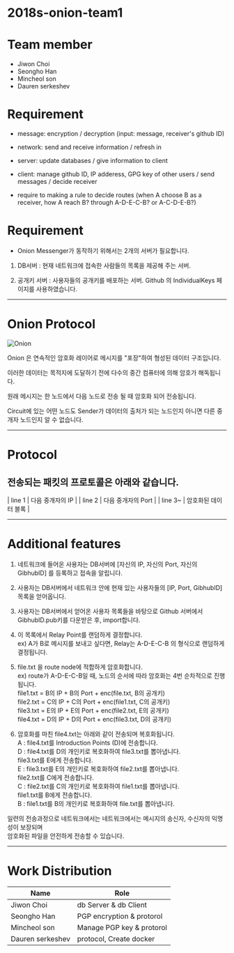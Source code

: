 # 2018s-onion-team1

# Team member
- Jiwon Choi
- Seongho Han
- Mincheol son
- Dauren serkeshev


# Requirement
- message: encryption / decryption (input: message, receiver's github ID)
- network: send and receive information / refresh in
- server: update databases / give information to client
- client: manage github ID, IP adderess, GPG key of other users / send messages / decide receiver

- require to making a rule to decide routes (when A choose B as a receiver, how A reach B? through A-D-E-C-B? or A-C-D-E-B?)



# Requirement 
- Onion Messenger가 동작하기 위해서는 2개의 서버가 필요합니다.  

1. DB서버 : 현재 네트워크에 접속한 사람들의 목록을 제공해 주는 서버.  

2. 공개키 서버 : 사용자들의 공개키를 배포하는 서버. Github 의 IndividualKeys 페이지를 사용하였습니다. 

-----

# Onion Protocol
![Onion](https://upload.wikimedia.org/wikipedia/commons/thumb/e/e1/Onion_diagram.svg/1200px-Onion_diagram.svg.png)  
  
Onion 은 연속적인 암호화 레이어로 메시지를 "포장"하여 형성된 데이터 구조입니다.  

이러한 데이터는 목적지에 도달하기 전에 다수의 중간 컴퓨터에 의해 암호가 해독됩니다.  

원래 메시지는 한 노드에서 다음 노드로 전송 될 때 암호화 되어 전송됩니다.  

Circuit에 있는 어떤 노드도 Sender가 데이터의 출처가 되는 노드인지 아니면 다른 중개자 노드인지 알 수 없습니다.  

-----

# Protocol 

전송되는 패킷의 프로토콜은 아래와 같습니다. 
-----
| line 1   | 다음 중개자의 IP    |
| line 2   | 다음 중개자의 Port  |
| line 3~  | 암호화된 데이터 블록 |


-----

# Additional features
1. 네트워크에 들어온 사용자는 DB서버에 [자신의 IP, 자신의 Port, 자신의 GibhubID] 를 등록하고 접속을 알립니다. 
  
2. 사용자는 DB서버에서 네트워크 안에 현재 있는 사용자들의 [IP, Port, GibhubID] 목록을 얻어옵니다.  

3. 사용자는 DB서버에서 얻어온 사용자 목록들을 바탕으로 Github 서버에서 GibhubID.pub키를 다운받은 후, import합니다.  

4. 이 목록에서 Relay Point를 랜덤하게 결정합니다.  
   ex) A가 B로 메시지를 보내고 싶다면, Relay는 A-D-E-C-B 의 형식으로 랜덤하게 결정됩니다.  

5. file.txt 을 route node에 적합하게 암호화합니다.  
   ex) route가 A-D-E-C-B일 때, 노드의 순서에 따라 암호화는 4번 순차적으로 진행됩니다.  
       file1.txt = B의 IP + B의 Port + enc(file.txt,  B의 공개키)  
       file2.txt = C의 IP + C의 Port + enc(file1.txt, C의 공개키)  
       file3.txt = E의 IP + E의 Port + enc(file2.txt, E의 공개키)  
       file4.txt = D의 IP + D의 Port + enc(file3.txt, D의 공개키)  
	   
6. 암호화를 마친 file4.txt는 아래와 같이 전송되며 복호화됩니다.  
   A : file4.txt를 Introduction Points (D)에 전송합니다.  
   D : file4.txt를 D의 개인키로 복호화하여 file3.txt를 뽑아냅니다.  
       file3.txt를 E에게 전송합니다.  
   E : file3.txt를 E의 개인키로 복호화하여 file2.txt를 뽑아냅니다.  
       file2.txt를 C에게 전송합니다.  
   C : file2.txt를 C의 개인키로 복호화하여 file1.txt를 뽑아냅니다.  
       file1.txt를 B에게 전송합니다.  
   B : file1.txt를 B의 개인키로 복호화하여 file.txt를 뽑아냅니다.  

일련의 전송과정으로 네트워크에서는 네트워크에서는 메시지의 송신자, 수신자의 익명성이 보장되며  
암호화된 파일을 안전하게 전송할 수 있습니다.   
       
	   
-----
                  

# Work Distribution

| Name             | Role                     |
|------------------|--------------------------|
| Jiwon Choi       | db Server & db Client    |
| Seongho Han      | PGP encryption & protorol|
| Mincheol son     | Manage PGP key & protorol|
| Dauren serkeshev | protocol, Create docker  |


